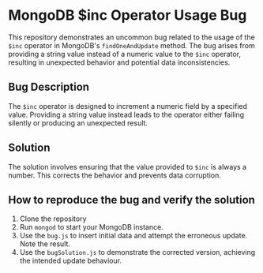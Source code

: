 # MongoDB $inc Operator Usage Bug

This repository demonstrates an uncommon bug related to the usage of the `$inc` operator in MongoDB's `findOneAndUpdate` method.  The bug arises from providing a string value instead of a numeric value to the `$inc` operator, resulting in unexpected behavior and potential data inconsistencies.

## Bug Description
The `$inc` operator is designed to increment a numeric field by a specified value.  Providing a string value instead leads to the operator either failing silently or producing an unexpected result.

## Solution
The solution involves ensuring that the value provided to `$inc` is always a number.  This corrects the behavior and prevents data corruption.

## How to reproduce the bug and verify the solution
1. Clone the repository
2. Run `mongod` to start your MongoDB instance.
3. Use the `bug.js` to insert initial data and attempt the erroneous update. Note the result.
4. Use the `bugSolution.js` to demonstrate the corrected version, achieving the intended update behaviour.